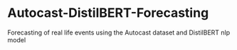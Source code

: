 # Autocast-DistilBERT-Forecasting
Forecasting of real life events using the Autocast dataset and DistilBERT nlp model
